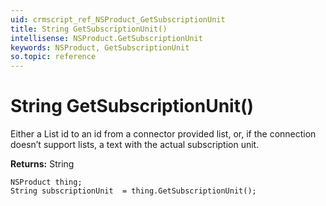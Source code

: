 ```yaml
---
uid: crmscript_ref_NSProduct_GetSubscriptionUnit
title: String GetSubscriptionUnit()
intellisense: NSProduct.GetSubscriptionUnit
keywords: NSProduct, GetSubscriptionUnit
so.topic: reference
---
```


# String GetSubscriptionUnit()

Either a List id to an id from a connector provided list, or, if the connection doesn’t support lists, a text with the actual subscription unit.

**Returns:** String

```crmscript
NSProduct thing;
String subscriptionUnit  = thing.GetSubscriptionUnit();
```

